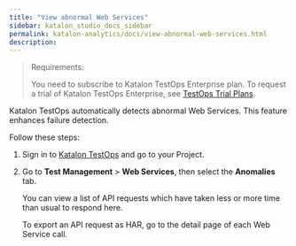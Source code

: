 ```yaml
---
title: "View abnormal Web Services"
sidebar: katalon_studio_docs_sidebar
permalink: katalon-analytics/docs/view-abnormal-web-services.html 
description: 
---
```


> Requirements:
>
> You need to subscribe to Katalon TestOps Enterprise plan. To request a trial of Katalon TestOps Enterprise, see [TestOps Trial Plans](https://docs.katalon.com/katalon-analytics/docs/trial-plans.html).

Katalon TestOps automatically detects abnormal Web Services. This feature enhances failure detection.

Follow these steps:

1. Sign in to [Katalon TestOps](https://testops.katalon.io/login) and go to your Project.

2. Go to **Test Management** > **Web Services**, then select the **Anomalies** tab.

    You can view a list of API requests which have taken less or more time than usual to respond here.

    To export an API request as HAR, go to the detail page of each Web Service call.